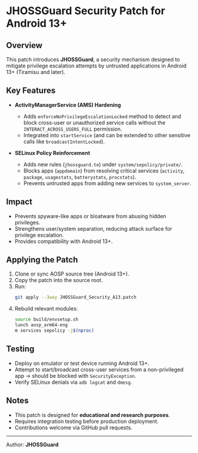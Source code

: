 # JHOSSGuard Security Patch for Android 13+

## Overview
This patch introduces **JHOSSGuard**, a security mechanism designed to mitigate privilege escalation attempts by untrusted applications in Android 13+ (Tiramisu and later).

## Key Features
- **ActivityManagerService (AMS) Hardening**
  - Adds `enforceNoPrivilegeEscalationLocked` method to detect and block cross-user or unauthorized service calls without the `INTERACT_ACROSS_USERS_FULL` permission.
  - Integrated into `startService` (and can be extended to other sensitive calls like `broadcastIntentLocked`).

- **SELinux Policy Reinforcement**
  - Adds new rules (`jhossguard.te`) under `system/sepolicy/private/`.
  - Blocks apps (`appdomain`) from resolving critical services (`activity`, `package`, `usagestats`, `batterystats`, `procstats`).
  - Prevents untrusted apps from adding new services to `system_server`.

## Impact
- Prevents spyware-like apps or bloatware from abusing hidden privileges.
- Strengthens user/system separation, reducing attack surface for privilege escalation.
- Provides compatibility with Android 13+.

## Applying the Patch
1. Clone or sync AOSP source tree (Android 13+).
2. Copy the patch into the source root.
3. Run:
   ```bash
   git apply --3way JHOSSGuard_Security_A13.patch
   ```
4. Rebuild relevant modules:
   ```bash
   source build/envsetup.sh
   lunch aosp_arm64-eng
   m services sepolicy -j$(nproc)
   ```

## Testing
- Deploy on emulator or test device running Android 13+.
- Attempt to start/broadcast cross-user services from a non-privileged app → should be blocked with `SecurityException`.
- Verify SELinux denials via `adb logcat` and `dmesg`.

## Notes
- This patch is designed for **educational and research purposes**.
- Requires integration testing before production deployment.
- Contributions welcome via GitHub pull requests.

---
Author: **JHOSSGuard**
